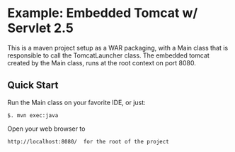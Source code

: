 Example: Embedded Tomcat w/ Servlet 2.5
=====================================================

This is a maven project setup as a WAR packaging, with a Main class that
is responsible to call the TomcatLauncher class. The embedded tomcat created
by the Main class, runs at the root context on port 8080.

Quick Start
-----------

Run the Main class on your favorite IDE, or just:

    $. mvn exec:java

Open your web browser to

    http://localhost:8080/  for the root of the project